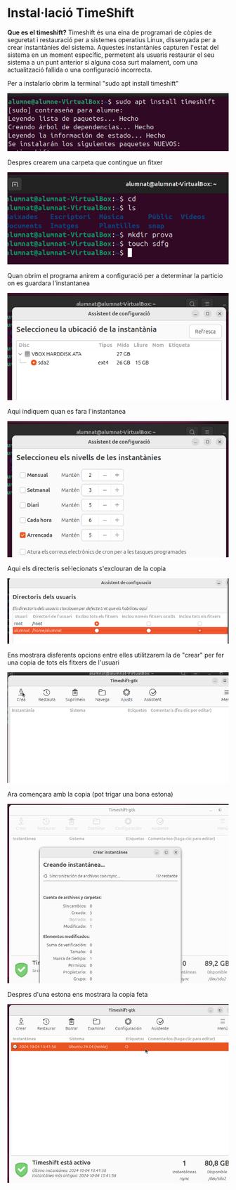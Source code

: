 # Instal·lació TimeShift

**Que es el timeshift?**
Timeshift és una eina de programari de còpies de seguretat i restauració per a sistemes operatius Linux, dissenyada per a crear instantànies del sistema. Aquestes instantànies capturen l'estat del sistema en un moment específic, permetent als usuaris restaurar el seu sistema a un punt anterior si alguna cosa surt malament, com una actualització fallida o una configuració incorrecta.

Per a instalarlo obrim la terminal "sudo apt install timeshift"

![alt text](fotos/time.png)

Despres crearem una carpeta que contingue un fitxer

![alt text](fotos/time0.png)

Quan obrim el programa anirem a configuració per a determinar la particio on es guardara l'instantanea

![alt text](fotos/time4.png)

Aqui indiquem quan es fara l'instantanea

![alt text](fotos/time5.png)

Aqui els directeris sel·lecionats s'exclouran de la copia

![alt text](fotos/time6.png)

Ens mostrara disferents opcions entre elles utilitzarem la de "crear" per fer una copia de tots els fitxers de l'usuari

![alt text](fotos/time7.png)

Ara començara amb la copia (pot trigar una bona estona)

![alt text](fotos/time2.png)

Despres d'una estona ens mostrara la copia feta

![alt text](fotos/time3.png)
